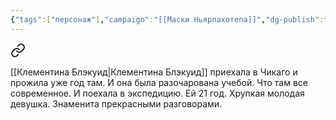```yaml
---
{"tags":["персонаж"],"campaign":"[[Маски Ньярлахотепа]]","dg-publish":true,"aliases":["Клементина"],"permalink":"/klementina-blekuid/","dgPassFrontmatter":true}
---
```



<div class="transclusion internal-embed is-loaded"><a class="markdown-embed-link" href="/20-fevralya-2025/#39a466" aria-label="Open link"><svg xmlns="http://www.w3.org/2000/svg" width="24" height="24" viewBox="0 0 24 24" fill="none" stroke="currentColor" stroke-width="2" stroke-linecap="round" stroke-linejoin="round" class="svg-icon lucide-link"><path d="M10 13a5 5 0 0 0 7.54.54l3-3a5 5 0 0 0-7.07-7.07l-1.72 1.71"></path><path d="M14 11a5 5 0 0 0-7.54-.54l-3 3a5 5 0 0 0 7.07 7.07l1.71-1.71"></path></svg></a><div class="markdown-embed">



[[Клементина Блэкуид\|Клементина Блэкуид]] приехала в Чикаго и прожила уже год там. И она была разочарована учебой. Что там все современное. И поехала в экспедицию. Ей 21 год. Хрупкая молодая девушка. Знаменита прекрасными разговорами.  

</div></div>
